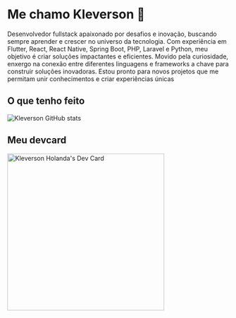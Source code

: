 # Me chamo Kleverson 👋

Desenvolvedor fullstack apaixonado por desafios e inovação, buscando sempre aprender e crescer no universo da tecnologia. Com experiência em Flutter, React, React Native, Spring Boot, PHP, Laravel e Python, meu objetivo é criar soluções impactantes e eficientes. Movido pela curiosidade, enxergo na conexão entre diferentes linguagens e frameworks a chave para construir soluções inovadoras. Estou pronto para novos projetos que me permitam unir conhecimentos e criar experiências únicas

## O que tenho feito
![Kleverson GitHub stats](https://github-readme-stats.vercel.app/api?username=kleverson&show_icons=true&theme=radical)


## Meu devcard
<a href="https://app.daily.dev/klevs"><img src="https://api.daily.dev/devcards/v2/wZk224qGSomzrJ38Ini3v.png?r=4a9" width="356" alt="Kleverson Holanda's Dev Card"/></a>
